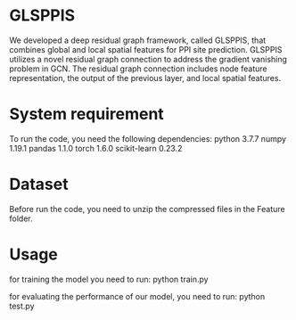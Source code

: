 # GLSPPIS
We developed a deep residual graph framework, called GLSPPIS, that combines global and local spatial features for PPI site prediction. GLSPPIS utilizes a novel residual graph connection to address the gradient vanishing problem in GCN. The residual graph connection includes node feature representation, the output of the previous layer, and local spatial features.

# System requirement
To run the code, you need the following dependencies:
python 3.7.7
numpy 1.19.1
pandas 1.1.0
torch 1.6.0
scikit-learn 0.23.2

# Dataset
Before run the code, you need to unzip the compressed files in the Feature folder.

# Usage
for training the model you need to run:
python train.py

for evaluating the performance of our model, you need to run:
python test.py

